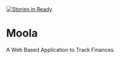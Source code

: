 [![Stories in Ready](https://badge.waffle.io/vreddi/Moola.png?label=ready&title=Ready)](https://waffle.io/vreddi/Moola)
# Moola
A Web Based Application to Track Finances. 
